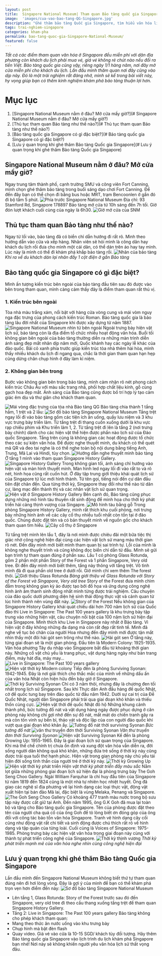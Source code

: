 ```yaml
---
layout: post
title:  Singapore National Museum| Tham quan Bảo tàng quốc gia Singapore đầu năm mới
image:  'images/cua-vao-bao-tang-QG-Singapore.jpg'
description: "Ghé thăm bảo tàng Quốc gia Singapore, tìm hiểu văn hóa lịch sử đảo quốc chỉ trong vài giờ đồng hồ. Khám phá kiến trúc của một tòa nhà hơn trăm năm tuổi"
tags: trai-nghiem-singapore
categories: kham-pha
permalink: bao-tang-quoc-gia-Singapore-National-Museum/
featured: false
---
```

_Tất cá các điểm tham quan văn hóa ở Singapore đều miễn phí với dân địa phương còn khách du lịch phải mua vé, giá vé không rẻ chút nào nếu đổi ra tiền Việt. Bảo tàng quốc gia cũng vậy, riêng ngày 1/1 hàng năm, nơi đây mở cửa miễn phí cho khách du lịch. Lần đầu mình thăm quan nơi đây cũng vào dịp này. Đó là một trải nghiệm rất đáng nhớ, mình sẽ kể trong bài viết này, hy vọng giúp bạn có thêm kinh nghiệm khám phá bảo tàng thuận lợi hơn._
# Mục lục
1. [Singapore National Museum nằm ở đâu? Mở cửa mấy giờ?](# Singapore National Museum nằm ở đâu? Mở cửa mấy giờ?)
2. [Thủ tục tham quan Bảo tàng như thế nào?](# Thủ tục tham quan Bảo tàng như thế nào?)
3. [Bảo tàng quốc gia Singapore có gì đặc biệt?](# Bảo tàng quốc gia Singapore có gì đặc biệt?)
4. [Lưu ý quan trọng khi ghé thăm Bảo tàng Quốc gia Singapore](# Lưu ý quan trọng khi ghé thăm Bảo tàng Quốc gia Singapore)

## Singapore National Museum nằm ở đâu? Mở cửa mấy giờ?

Ngay trung tâm thành phố, cạnh trường SMU và công viên Fort Canning, mình chọn ghé thăm bảo tàng trong buổi sáng dạo chơi Fort Canning.
Để đến đây bạn có thể chọn đi bằng bus hoặc MRT, trạm Bencoonlen ở gần đó đi bộ tầm 5 phút.
![Phía trước Singapore National Museum](/images/loi-vao-bao-tang-QG-Singapore.jpg)
Địa chỉ: 93 Stamford Rd, Singapore 178897
Bảo tàng mở cửa từ 10h sáng đến 7h tối. Giờ đón lượt khách cuối cùng của ngày là 6h30.
![Giờ mở cửa của SNM](/images/Bao-tang-quoc-gia-Singapore-gio-mo-cua.jpg)
## Thủ tục tham quan Bảo tàng như thế nào?
Ngay từ lối vào, bảo tàng đã có biển chỉ dẫn hướng đi rất rõ. Mình theo hướng dẫn vào cửa và xếp hàng. Nhân viên sẽ hỏi mình là công dân hay khách du lịch rồi đưa cho mình một cái dãn, có thể dán trên áo hay tay mình. 
Lúc này là mình có thể đi khám phá khắp bảo tàng rồi.
![Nhãn của bảo tàng](/images/ve-vao-cua-Singapore-National-Museum.jpg)
_Khi ra về du khách dán lại nhãn đầy 1 cột điện ở gần Bảo tàng_
## Bảo tàng quốc gia Singapore có gì đặc biệt?
Mình ấn tượng kiến trúc bên ngoài của bảo tàng đầu tiên sau đó được vào bên trong tham quan, mình càng cảm thấy đây là điểm tham quan rất thú vị.
### 1. Kiến trúc bên ngoài
Tòa nhà màu trắng xám, nổi bật với hàng cửa vòng cung và mái vòm nguy nga đặc trưng của phong cách kiến trúc Roman. Bảo tàng quốc gia là bảo tàng lâu đời nhất của Singapore khi được xây dựng từ năm 1887.
![Singapore National Museum nhìn từ bên ngoài](/images/cua-vao-bao-tang-QG-Singapore.jpg)
Ngoài trưng bày hiện vật lịch sử, bảo tàng còn là địa điểm tổ chức nhiều hoạt động văn hóa. Buổi tối không gian bên ngoài của bảo tàng thường diễn ra những màn trình diễn ánh sáng đẹp mắt nhân dịp năm mới, Quốc khánh hay các ngày lễ khác của đảo quốc.
Bãi cỏ xanh phía trước giúp kiến trúc tòa nhà thêm hài hòa, mình thấy nhiều khách du lịch đi ngang qua, chắc là thời gian tham quan hạn hẹp cũng dừng chân chụp hình ở đây làm kỉ niệm.

### 2. Không gian bên trong
Bước vào không gian bên trong bảo tàng, mình cảm nhận rõ nét phong cách kiến trúc Châu Âu với màu sắc trang nhã, phối hợp chất liệu kính, gỗ cùng gạch hoa đẹp mắt. Ánh sáng của Bảo tàng cũng được bố trí hợp lý tạo cảm giác êm dịu và thư giãn cho khách tham quan.

![Mái vòng đặc trưng của tòa nhà Bảo tàng QG](/images/kien-truc-Singapore-National-Museum.jpg)
Bảo tàng chia thành 1 tầng hầm, 1 trệt và 2 lầu:
![Sơ đồ bảo tàng Singapore National Museum](/images/so-do-chi-dan-bao-tang.jpg)
Tầng trệt ngay lối đi vào bảo tàng gồm các tiện ích ăn uống, quầy lưu niệm và 3 khu vực trưng bày triển lãm.
Từ tầng trệt đi thang cuốn xuống dưới là khu vực rạp chiếu phim và Khu triển lãm 1, 2.
Từ tầng trệt đi lên là tầng 2 (nơi trưng bày chính) dành cho các hiện vật thể hiện được phần nào lịch sử của Đảo quốc Singapore. Tầng trên cùng là không gian các hoạt động được tổ chức theo các sự kiện văn hóa.
Để được nghe thuyết minh, du khách có thể quét mã QR và đeo tai nghe là có thể nghe toàn bộ nội dung bằng tiếng Anh, Trung, Mã Lai và Hindi, tùy chọn.
![Hướng dẫn nghe thuyết minh bảo tàng](/images/huong-dan-nghe-thuyet-minh-bao-tang.jpg)
Ở tầng 1 mình vào tham quan Singapore History Gallery.
![ Singapore History Gallery](/images/cua-vao-Singpore-History-Gallery.jpg)
Trong không gian tối, ánh sáng chỉ hướng vào hiện vật và màn hình thuyết minh. Màn hình led ngay lối đi vào rất to và rõ nét, hình họa cũng rất cuốn hút.
Ở đây tập trung giới thiệu khái quát lịch sử của Singapore từ lúc mới hình thành. Từ tên gọi, tiếng nói đến cư dân đầu tiên đặt chân đến. Qua từng thời kỳ, Singapore thay đổi như thế nào từ dân cư, làng mạc đến thành thị và các nhân vật lịch sử quan trọng.
![Hiện vật ở Singapore History Gallery](/images/Singapore-History-Gallery.JPG)
Bên cạnh đó, Bảo tàng cũng phục dựng những mô hình tàu thuyền rất sinh động để minh họa cho thời kỳ phát triển hải cảng thịnh vượng của Singapre.
![Mô hình tàu bằng gỗ](/images/mo-hinh-thuyen-go-ben-trong-bao-tang-QG-Singapore.jpg)
Trong phòng Singapore History Gallery, mình rất thích khu cuối phòng, nơi trưng bày những hình ảnh về các cây cổ thụ nhiều tuổi nhất còn tồn tại ở đảo quốc. Chúng được đặt tên và có bản thuyết minh về nguồn gốc cho khách tham quan tìm hiểu.
![Cây cổ thụ ở Singapore](/images/cay-co-thu-o-Singapore.jpg)

Từ tầng trệt mình lên lầu 1, đây là nơi mình được chiêu đãi một bữa tiệc thị giác nhờ công nghệ hiện đại cùng các hiện vật lịch sử mang màu thời gian rõ nét. Đến đây mình mới biết mình tham quan bị sai trình tự. Lỗi của mình là không nghe thuyết trình và cũng không đọc biển chỉ dẫn từ đầu. Mình sẽ gửi bạn trình tự tham quan đúng ở phần sau.
Lầu 1 có phòng Glass Rotunda, gồm 2 phần một phần Story of the Forest và 1 phần Singapore, Very old tree. Đi đến đây mình mới biết thêm, tầng này thông với tầng trệt. Vô tình mình đã đi qua phần old tree ở dưới rồi. Giờ mình chỉ xem thêm The forest thôi.
![Giới thiệu Glass Rotunda](/images/Glass-Rotunda-Singapore-National-Museum.jpg)
_Bảng giới thiệu về Glass Rotunda với Story of the Forest và Singapore, Very old tree_
Story of the Forest đưa mình chìm đắm trong không gian kỳ ảo được tạo bởi đồ họa và ứng dụng công nghệ hình ảnh âm thanh sinh động nhất mình từng được trải nghiệm. Câu chuyện của đảo quốc dưới phương diện hệ sinh thái động thực vật và cảnh quan từ lúc hình thành nên vùng đất này. 
![Story of the Forest](/images/Story-of-the-Forest-Bao-tang-QG-Singapore.jpg)
Nếu không gian của Singapore History Gallery khái quát chiều dài hơn 700 năm lịch sử của Quốc đảo thì Live in Singapore: The Past 100 years gallery là khu trưng bày tập trung vào những hiện vật, câu chuyện nổi bật của 100 năm lịch sử hiện đại của Singapore.
Mình thích khu Live in Singapore này nhất ở Bảo tàng. Vì hiện vật ở đây không những đa dạng mà còn rất đẹp rất tinh tế. Mình đã nghe về tục bó chân của người Hoa nhưng đến đây mình mới được tận mắt nhìn thấy một đôi hài gót sen trông như thế nào.
![Hài gót sen](/images/giay-got-sen-tuc-bo-chan-nguoi-Hoa.jpg)
Ở tầng này, từng giai đoạn sẽ là một gian phòng. Đầu tiên là Modern Colony: 1925-1935. Văn hóa phương Tây du nhập vào Singapore bắt đầu từ khoảng thời gian này. Những cổ vật chủ yếu là trang phục, vật dụng hàng ngày như bàn trang điểm, máy hát đĩa, máy may…
![Live in Singapore: The Past 100 years gallery](/images/modern-colony-Singapore-bao-tang.jpg)
![Hiện vật thời kỳ Modern colony](/images/hien-vat-modern-colony-Bao-Tang-Singapore.JPG)
Tiếp đến là phòng Surviving Syonan: 1942-1945.  Đây là nơi giải thích cho thắc mắc của mình về những dấu ấn của văn hóa Nhật còn hiện hữu đến bây giờ ở Singapore.
![Thời kỳ Surviving Syonan](/images/surviving-syonan-bao-tang-QG-Singapore.jpg)
Chỉ có 3 năm thôi, nhưng đây là chương đen tối nhất trong lịch sử Singapore. Sau khi Thực dân Anh đầu hàng đế quốc Nhật, cờ đế quốc tung bay trên đảo quốc từ đầu năm 1942. Dưới sự cai trị của Đế Quốc Nhật, người dân Singapore phải trải qua giai đoạn khó khăn và thiếu thốn cùng cực.
![Hiện vật thời đế quốc Nhật đô hộ](/images/thoi-ky-de-quoc-nhat-o-Singapore.JPG)
Những khung cảnh thành phố, bức tường đổ nát và vật dụng hàng ngày được phục dựng ở căn phòng này không chỉ gợi nhớ đến sự đổ nát, mất mát do chiến tranh gây ra mà còn tôn vinh sự bền bỉ, tháo vát và độc lập của con người đảo quốc khi vượt qua giai đoạn khó khăn ấy.
![Tường đổ nát thời surviving Syonan](/images/buc-tuong-do-thoi-ky-de-quoc-Nhat.jpg)
_Bức tường đổ nát_
![văn thư truyền đơn thời Surviving Syonan](/images/hien-vat-surviving-syonan-bao-tang-QG-Singapore.JPG)
_Văn thư truyền đơn thời Surviving Syonan_
![Hiện vật Surviving Syonan ](/images/hien-vat-surviving-syonan-bao-tang-QG-Singapore.JPG)
Kế đến là phòng Growing Up: 1955-1965. Đây là giai đoạn lịch sử quan trọng của Singapore. Khi mà thể chế chính trị chưa ổn định và xung đột văn hóa vẫn diễn ra, đời sống người dân không quá khó khăn, những đứa trẻ sống ở thời kỳ này cũng được trải qua tuổi thơ hạnh phúc. Hiện vật trong gian phòng này chủ yếu tái hiện đời sống tinh thần của người trẻ ở thời kỳ này. 
![Thời kỳ Growing Up](/images/thoi-ky-phat-trien.jpg)
![Hiện vật thời kỳ phát triển](/images/hien-vat-thoi-ky-phat-trien.JPG)
_Hiện vật thời kỳ phát triển đầy màu sắc_
Nằm lọt giữa những phòng giai đoạn lịch sử hiện đại là phòng trưng bày The Goh Seng Choo Gallery. Ngài William Farquhar là chỉ huy đầu tiên của Singapore từ năm 1819 đến 1824 cũng là một nhà tự nhiên học nhiệt huyết. Ông đã giao các nghệ sĩ địa phương vẽ lại hình dạng các loại thực vật, động vật xuất hiện tại bán đảo Mã lai, đặc biệt là vùng Melaka, Penang và Singapore.
![ The Goh Seng Choo Gallery](/images/The-Goh-Seng-Choo-Gallery.JPG)
Có khoảng 477 tranh màu nước trong bộ sưu tập này được cất giữ tại Anh. Đến năm 1995, ông G.K Goh đã mua lại toàn bộ và tặng cho Bảo tàng quốc gia Singapore. Tên của phòng được đặt theo tên của người cha quá cố của ông Goh để tỏ lòng biết ơn đóng góp của ông đối với công tác bảo tồn văn hóa Singapore.
Tranh vẽ hình dạng cây cối cũng như động vật rất chi tiết và sinh động được chú thích rất rõ về hình dạng và tập quán của từng loài.
Cuối cùng là Voices of Singapore: 1975-1985. Phòng trưng bày các hiện vật văn hóa trong giai đoạn này cùng với thành tự phát triển công nghệ của Singapore.
![Thời kỳ thịnh vượng](/images/thoi-ky-thinh-vuong-Singapore.jpg)
_Thời kỳ phát triển mạnh mẽ của văn hóa nghe nhìn cùng công nghệ hiện đại_
## Lưu ý quan trọng khi ghé thăm Bảo tàng Quốc gia Singapore
Lần đầu mình đến Singapore National Museum không biết thứ tự tham quan đúng nên đi hơi lòng vòng. Đây là gợi ý của mình để bạn có thể khám phá trọn vẹn hơn điểm đến này:
![Sơ đồ bảo tàng Singapore National Museum](/images/so-do-chi-dan-bao-tang.jpg)
-	Lên tầng 1, Glass Rotunda: Story of the Forest trước sau đó đến Singapore, very old tree đi theo cầu thang xuống tầng trệt để tham quan Singapore History Gallery.
-	Tầng 2: Live in Singapore: The Past 100 years gallery
Bảo tàng không cho phép khách tham quan:
-	Mang theo thức ăn nước uống vào khu trưng bày
-	Chụp hình mà bật đèn flash
-	Quay video.
Giá vé vào cửa là 10-15 SGD/ khách tùy đối tượng.
Hãy thêm Bảo tàng quốc gia Singapore vào lịch trình du lịch khám phá Singapore bạn nhé! Nơi này sẽ không khiến người yêu văn hóa lịch sử thất vọng đâu.
